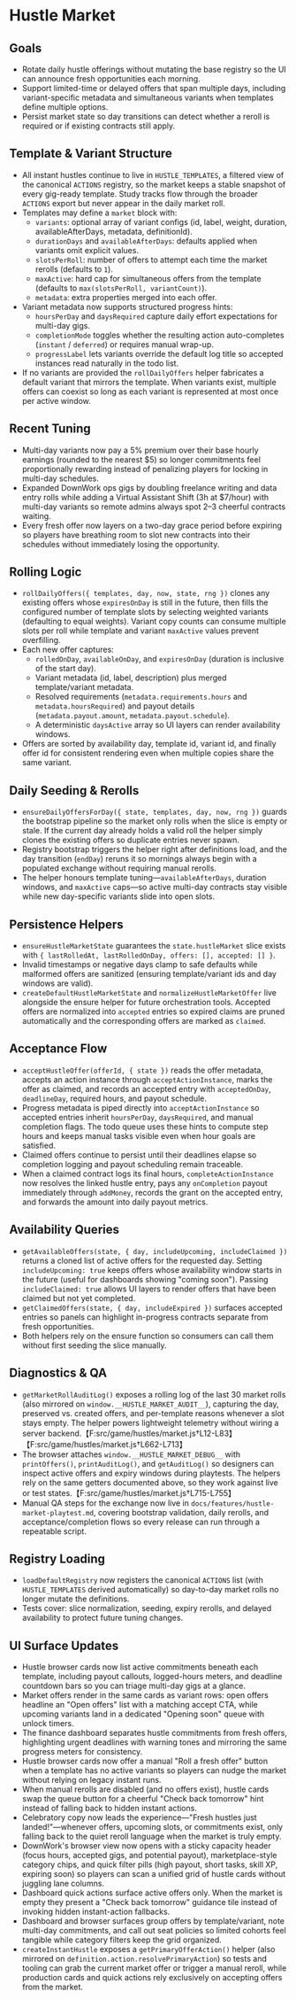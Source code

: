 # Hustle Market

## Goals
- Rotate daily hustle offerings without mutating the base registry so the UI can announce fresh opportunities each morning.
- Support limited-time or delayed offers that span multiple days, including variant-specific metadata and simultaneous variants when templates define multiple options.
- Persist market state so day transitions can detect whether a reroll is required or if existing contracts still apply.

## Template & Variant Structure
- All instant hustles continue to live in `HUSTLE_TEMPLATES`, a filtered view of the canonical `ACTIONS` registry, so the market keeps a stable snapshot of every gig-ready template. Study tracks flow through the broader `ACTIONS` export but never appear in the daily market roll.
- Templates may define a `market` block with:
  - `variants`: optional array of variant configs (id, label, weight, duration, availableAfterDays, metadata, definitionId).
  - `durationDays` and `availableAfterDays`: defaults applied when variants omit explicit values.
  - `slotsPerRoll`: number of offers to attempt each time the market rerolls (defaults to `1`).
  - `maxActive`: hard cap for simultaneous offers from the template (defaults to `max(slotsPerRoll, variantCount)`).
  - `metadata`: extra properties merged into each offer.
- Variant metadata now supports structured progress hints:
  - `hoursPerDay` and `daysRequired` capture daily effort expectations for multi-day gigs.
  - `completionMode` toggles whether the resulting action auto-completes (`instant` / `deferred`) or requires manual wrap-up.
  - `progressLabel` lets variants override the default log title so accepted instances read naturally in the todo list.
- If no variants are provided the `rollDailyOffers` helper fabricates a default variant that mirrors the template. When variants exist, multiple offers can coexist so long as each variant is represented at most once per active window.

## Recent Tuning
- Multi-day variants now pay a 5% premium over their base hourly earnings (rounded to the nearest $5) so longer commitments feel proportionally rewarding instead of penalizing players for locking in multi-day schedules.
- Expanded DownWork ops gigs by doubling freelance writing and data entry rolls while adding a Virtual Assistant Shift (3h at $7/hour) with multi-day variants so remote admins always spot 2–3 cheerful contracts waiting.
- Every fresh offer now layers on a two-day grace period before expiring so players have breathing room to slot new contracts into their schedules without immediately losing the opportunity.

## Rolling Logic
- `rollDailyOffers({ templates, day, now, state, rng })` clones any existing offers whose `expiresOnDay` is still in the future, then fills the configured number of template slots by selecting weighted variants (defaulting to equal weights). Variant copy counts can consume multiple slots per roll while template and variant `maxActive` values prevent overfilling.
- Each new offer captures:
  - `rolledOnDay`, `availableOnDay`, and `expiresOnDay` (duration is inclusive of the start day).
  - Variant metadata (id, label, description) plus merged template/variant metadata.
  - Resolved requirements (`metadata.requirements.hours` and `metadata.hoursRequired`) and payout details (`metadata.payout.amount`, `metadata.payout.schedule`).
  - A deterministic `daysActive` array so UI layers can render availability windows.
- Offers are sorted by availability day, template id, variant id, and finally offer id for consistent rendering even when multiple copies share the same variant.

## Daily Seeding & Rerolls
- `ensureDailyOffersForDay({ state, templates, day, now, rng })` guards the bootstrap pipeline so the market only rolls when the slice is empty or stale. If the current day already holds a valid roll the helper simply clones the existing offers so duplicate entries never spawn.
- Registry bootstrap triggers the helper right after definitions load, and the day transition (`endDay`) reruns it so mornings always begin with a populated exchange without requiring manual rerolls.
- The helper honours template tuning—`availableAfterDays`, duration windows, and `maxActive` caps—so active multi-day contracts stay visible while new day-specific variants slide into open slots.

## Persistence Helpers
- `ensureHustleMarketState` guarantees the `state.hustleMarket` slice exists with `{ lastRolledAt, lastRolledOnDay, offers: [], accepted: [] }`.
- Invalid timestamps or negative days clamp to safe defaults while malformed offers are sanitized (ensuring template/variant ids and day windows are valid).
- `createDefaultHustleMarketState` and `normalizeHustleMarketOffer` live alongside the ensure helper for future orchestration tools. Accepted offers are normalized into `accepted` entries so expired claims are pruned automatically and the corresponding offers are marked as `claimed`.

## Acceptance Flow
- `acceptHustleOffer(offerId, { state })` reads the offer metadata, accepts an action instance through `acceptActionInstance`, marks the offer as claimed, and records an accepted entry with `acceptedOnDay`, `deadlineDay`, required hours, and payout schedule.
- Progress metadata is piped directly into `acceptActionInstance` so accepted entries inherit `hoursPerDay`, `daysRequired`, and manual completion flags. The todo queue uses these hints to compute step hours and keeps manual tasks visible even when hour goals are satisfied.
- Claimed offers continue to persist until their deadlines elapse so completion logging and payout scheduling remain traceable.
- When a claimed contract logs its final hours, `completeActionInstance` now resolves the linked hustle entry, pays any `onCompletion` payout immediately through `addMoney`, records the grant on the accepted entry, and forwards the amount into daily payout metrics.

## Availability Queries
- `getAvailableOffers(state, { day, includeUpcoming, includeClaimed })` returns a cloned list of active offers for the requested day. Setting `includeUpcoming: true` keeps offers whose availability window starts in the future (useful for dashboards showing "coming soon"). Passing `includeClaimed: true` allows UI layers to render offers that have been claimed but not yet completed.
- `getClaimedOffers(state, { day, includeExpired })` surfaces accepted entries so panels can highlight in-progress contracts separate from fresh opportunities.
- Both helpers rely on the ensure function so consumers can call them without first seeding the slice manually.

## Diagnostics & QA
- `getMarketRollAuditLog()` exposes a rolling log of the last 30 market rolls (also mirrored on `window.__HUSTLE_MARKET_AUDIT__`), capturing the day, preserved vs. created offers, and per-template reasons whenever a slot stays empty. The helper powers lightweight telemetry without wiring a server backend.【F:src/game/hustles/market.js†L12-L83】【F:src/game/hustles/market.js†L662-L713】
- The browser attaches `window.__HUSTLE_MARKET_DEBUG__` with `printOffers()`, `printAuditLog()`, and `getAuditLog()` so designers can inspect active offers and expiry windows during playtests. The helpers rely on the same getters documented above, so they work against live or test states.【F:src/game/hustles/market.js†L715-L755】
- Manual QA steps for the exchange now live in `docs/features/hustle-market-playtest.md`, covering bootstrap validation, daily rerolls, and acceptance/completion flows so every release can run through a repeatable script.

## Registry Loading
- `loadDefaultRegistry` now registers the canonical `ACTIONS` list (with `HUSTLE_TEMPLATES` derived automatically) so day-to-day market rolls no longer mutate the definitions.
- Tests cover: slice normalization, seeding, expiry rerolls, and delayed availability to protect future tuning changes.

## UI Surface Updates
- Hustle browser cards now list active commitments beneath each template, including payout callouts, logged-hours meters, and deadline countdown bars so you can triage multi-day gigs at a glance.
- Market offers render in the same cards as variant rows: open offers headline an "Open offers" list with a matching accept CTA, while upcoming variants land in a dedicated "Opening soon" queue with unlock timers.
- The finance dashboard separates hustle commitments from fresh offers, highlighting urgent deadlines with warning tones and mirroring the same progress meters for consistency.
- Hustle browser cards now offer a manual "Roll a fresh offer" button when a template has no active variants so players can nudge the market without relying on legacy instant runs.
- When manual rerolls are disabled (and no offers exist), hustle cards swap the queue button for a cheerful "Check back tomorrow" hint instead of falling back to hidden instant actions.
- Celebratory copy now leads the experience—"Fresh hustles just landed!"—whenever offers, upcoming slots, or commitments exist, only falling back to the quiet reroll language when the market is truly empty.
- DownWork's browser view now opens with a sticky capacity header (focus hours, accepted gigs, and potential payout), marketplace-style category chips, and quick filter pills (high payout, short tasks, skill XP, expiring soon) so players can scan a unified grid of hustle cards without juggling lane columns.
- Dashboard quick actions surface active offers only. When the market is empty they present a "Check back tomorrow" guidance tile instead of invoking hidden instant-action fallbacks.
- Dashboard and browser surfaces group offers by template/variant, note multi-day commitments, and call out seat policies so limited cohorts feel tangible while category filters keep the grid organized.
- `createInstantHustle` exposes a `getPrimaryOfferAction()` helper (also mirrored on `definition.action.resolvePrimaryAction`) so tests and tooling can grab the current market offer or trigger a manual reroll, while production cards and quick actions rely exclusively on accepting offers from the market.
